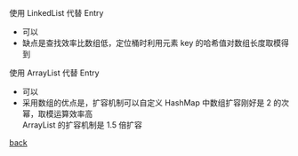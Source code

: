使用 LinkedList 代替 Entry  
- 可以  
- 缺点是查找效率比数组低，定位桶时利用元素 key 的哈希值对数组长度取模得到  

使用 ArrayList 代替 Entry
- 可以  
- 采用数组的优点是，扩容机制可以自定义
HashMap 中数组扩容刚好是 2 的次幂，取模运算效率高  
ArrayList 的扩容机制是 1.5 倍扩容  

[back](1.md)  